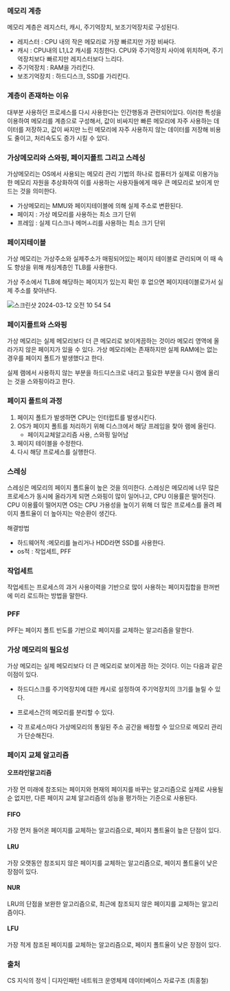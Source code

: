 ### 메모리 계층

메모리 계층은 레지스터, 캐시, 주기억장치, 보조기억장치로 구성된다.

- 레지스터 : CPU 내의 작은 메모리로 가장 빠르지만 가장 비싸다.
- 캐시 : CPU내의 L1,L2 캐시를 지칭한다. CPU와 주기억장치 사이에 위치하며, 주기억장치보다 빠르지만 레지스터보다 느리다.
- 주기억장치 : RAM을 가리킨다.
- 보조기억장치 : 하드디스크, SSD를 가리킨다.

### 계층이 존재하는 이유

대부분 사용하던 프로세스를 다시 사용한다는 인간행동과 관련되어있다. 이러한 특성을 이용하여 메모리를 계층으로 구성해서, 값이 비싸지만 빠른 메모리에 자주 사용하는 데이터를 저장하고, 값이 싸지만 느린 메모리에 자주 사용하지 않는 데이터를 저장해 비용도 줄이고, 처리속도도 증가 시킬 수 있다.

### 가상메모리와 스와핑, 페이지폴트 그리고 스레싱

가상메모리는 OS에서 사용되는 메모리 관리 기법의 하나로 컴퓨터가 실제로 이용가능한 메모리 자원을 추상화하여 이를 사용하는 사용자들에게 매우 큰 메모리로 보이게 만드는 것을 의미한다.

- 가상메모리는 MMU와 페이지테이블에 의해 실제 주소로 변환된다.
- 페이지 : 가상 메모리를 사용하는 최소 크기 단위
- 프레임 : 실제 디스크나 메머ㅗ리를 사용하는 최소 크기 단위

### 페이지테이블

가상 메모리는 가상주소와 실제주소가 매핑되어있는 페이지 테이블로 관리되며 이 때 속도 향상을 위해 캐싱계층인 TLB를 사용한다.

가상 주소에서 TLB에 해당하는 페이지가 있는지 확인 후 없으면 페이지테이블로가서 실제 주소를 찾아낸다.

![스크린샷 2024-03-12 오전 10 54 54](https://gist.github.com/assets/78193416/9c28a220-b4d3-40be-91de-e881c544d9fb)

### 페이지폴트와 스와핑

가상 메모리는 실제 메모리보다 더 큰 메모리로 보이게끔하는 것이라 메모리 영역에 올라가지 않은 페이지가 있을 수 있다. 가상 메모리에는 존재하지만 실제 RAM에는 없는 경우를 페이지 폴트가 발생했다고 한다.

실제 램에서 사용하지 않는 부분을 하드디스크로 내리고 필요한 부분을 다시 램에 올리는 것을 스와핑이라고 한다.

### 페이지 폴트의 과정

1. 페이지 폴트가 발생하면 CPU는 인터럽트를 발생시킨다.
2. OS가 페이지 폴트를 처리하기 위해 디스크에서 해당 프레임을 찾아 램에 올린다.
   - 페이지교체알고리즘 사용, 스와핑 일어남
3. 페이지 테이블을 수정한다.
4. 다시 해당 프로세스를 실행한다.

### 스레싱

스레싱은 메모리의 페이지 폴트율이 높은 것을 의미한다. 스레싱은 메모리에 너무 많은 프로세스가 동시에 올라가게 되면 스와핑이 많이 일어나고, CPU 이용률은 떨어진다. CPU 이용률이 떨어지면 OS는 CPU 가용성을 높이기 위해 더 많은 프로세스를 올려 페이지 폴트율이 더 높아지는 악순환이 생긴다.

해결방법

- 하드웨어적 :메모리를 늘리거나 HDD라면 SSD를 사용한다.
- os적 : 작업세트, PFF

### 작업세트

작업세트는 프로세스의 과거 사용이력을 기반으로 많이 사용하는 페이지집합을 한꺼번에 미리 로드하는 방법을 말한다.

### PFF

PFF는 페이지 폴트 빈도를 기반으로 페이지를 교체하는 알고리즘을 말한다.

### 가상 메모리의 필요성

가상 메모리는 실제 메모리보다 더 큰 메모리로 보이게끔 하는 것이다. 이는 다음과 같은 이점이 있다.

- 하드디스크를 주기억장치에 대한 캐시로 설정하여 주기억장치의 크기를 늘릴 수 있다.

- 프로세스간의 메모리를 분리할 수 있다.
- 각 프로세스마다 가상메모리의 통일된 주소 공간을 배정할 수 있으므로 메모리 관리가 단순해진다.

### 페이지 교체 알고리즘

#### 오프라인알고리즘

가장 먼 미래에 참조되는 페이지와 현재의 페이지를 바꾸는 알고리즘으로 실제로 사용될 순 없지만, 다른 페이지 교체 알고리즘의 성능을 평가하는 기준으로 사용된다.

#### FIFO

가장 먼저 들어온 페이지를 교체하는 알고리즘으로, 페이지 폴트율이 높은 단점이 있다.

#### LRU

가장 오랫동안 참조되지 않은 페이지를 교체하는 알고리즘으로, 페이지 폴트율이 낮은 장점이 있다.

#### NUR

LRU의 단점을 보완한 알고리즘으로, 최근에 참조되지 않은 페이지를 교체하는 알고리즘이다.

#### LFU

가장 적게 참조된 페이지를 교체하는 알고리즘으로, 페이지 폴트율이 낮은 장점이 있다.

### 출처

CS 지식의 정석 | 디자인패턴 네트워크 운영체제 데이터베이스 자료구조 (최홍철)

